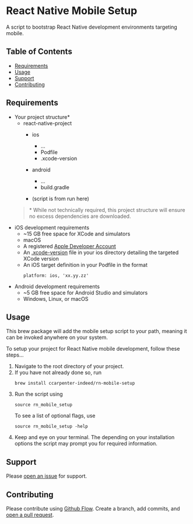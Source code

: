 # React Native Mobile Setup

A script to bootstrap React Native development environments targeting mobile. 

## Table of Contents

- [Requirements](#requirements)
- [Usage](#usage)
- [Support](#support)
- [Contributing](#contributing)

## Requirements
- Your project structure*
    - react-native-project
        - ios
            - ...
            - Podfile
            - .xcode-version
        - android
            - ...
            - build.gradle  

        - (script is from run here)  
    > \* While not technically required, this project structure will ensure no excess dependencies are downloaded.
- iOS development requirements
    - ~15 GB free space for XCode and simulators
    - macOS
    - A registered [Apple Developer Account](https://developer.apple.com/register/)
    - An [.xcode-version](https://github.com/xcpretty/xcode-install/blob/master/XCODE_VERSION.md) file in your ios directory detailing the targeted XCode version
    - An iOS target definition in your Podfile in the format 
        ```
        platform: ios, 'xx.yy.zz'
        ```
- Android development requirements
    - ~5 GB free space for Android Studio and simulators
    - Windows, Linux, or macOS

## Usage

This brew package will add the mobile setup script to your path, meaning it can be invoked anywhere on your system.  

To setup your project for React Native mobile development, follow these steps...

1. Navigate to the root directory of your project.
2. If you have not already done so, run
    ```
    brew install ccarpenter-indeed/rn-mobile-setup
    ```
3. Run the script using
    ```
    source rn_mobile_setup
    ```
    To see a list of optional flags, use
    ```
    source rn_mobile_setup -help
    ```
4. Keep and eye on your terminal. The depending on your installation options the script may prompt you for required information.

## Support

Please [open an issue](https://github.com/ccarpenter-indeed/rn-mobile-setup/issues) for support.

## Contributing

Please contribute using [Github Flow](https://guides.github.com/introduction/flow/). Create a branch, add commits, and [open a pull request](https://github.com/ccarpenter-indeed/rn-mobile-setup/pulls).
